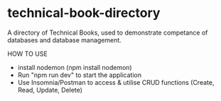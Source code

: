 # technical-book-directory
A directory of Technical Books, used to demonstrate competance of databases and database management.

HOW TO USE
- install nodemon (npm install nodemon)
- Run "npm run dev" to start the application
- Use Insomnia/Postman to access & utilise CRUD functions (Create, Read, Update, Delete)
